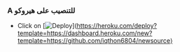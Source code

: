 ### A للتنصيب على هيروكو

- Click on  [![Deploy](https://www.herokucdn.com/deploy/button.svg)](https://heroku.com/deploy?template=https://dashboard.heroku.com/new?template=https://github.com/iqthon6804/newsource⟩
